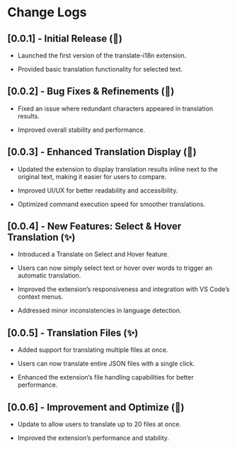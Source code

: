 # Change Logs

## [0.0.1] - Initial Release (🚀)

- Launched the first version of the translate-i18n extension.

- Provided basic translation functionality for selected text.

## [0.0.2] - Bug Fixes & Refinements (🐞)

- Fixed an issue where redundant characters appeared in translation results.

- Improved overall stability and performance.

## [0.0.3] - Enhanced Translation Display (📌)

- Updated the extension to display translation results inline next to the original text, making it easier for users to compare.

- Improved UI/UX for better readability and accessibility.

- Optimized command execution speed for smoother translations.

## [0.0.4] - New Features: Select & Hover Translation (✨)

- Introduced a Translate on Select and Hover feature.

- Users can now simply select text or hover over words to trigger an automatic translation.

- Improved the extension’s responsiveness and integration with VS Code’s context menus.

- Addressed minor inconsistencies in language detection.

## [0.0.5] - Translation Files (✨)

- Added support for translating multiple files at once.

- Users can now translate entire JSON files with a single click.

- Enhanced the extension’s file handling capabilities for better performance.

## [0.0.6] - Improvement and Optimize (📌)

- Update to allow users to translate up to 20 files at once.

- Improved the extension’s performance and stability.
